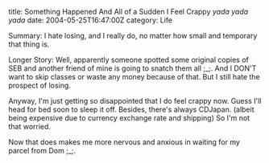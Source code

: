 title: Something Happened And All of a Sudden I Feel Crappy *yada yada yada*
date: 2004-05-25T16:47:00Z
category: Life

Summary: I hate losing, and I really do, no matter how small and temporary that thing is.

Longer Story: Well, apparently someone spotted some original copies of SEB and another friend of mine is going to snatch them all ;\_;. And I DON'T want to skip classes or waste any money because of that. But I still hate the prospect of losing.

Anyway, I'm just getting so disappointed that I do feel crappy now. Guess I'll head for bed soon to sleep it off. Besides, there's always CDJapan. (albeit being expensive due to currency exchange rate and shipping) So I'm not that worried.

Now that does makes me more nervous and anxious in waiting for my parcel from Dom ;\_;.
